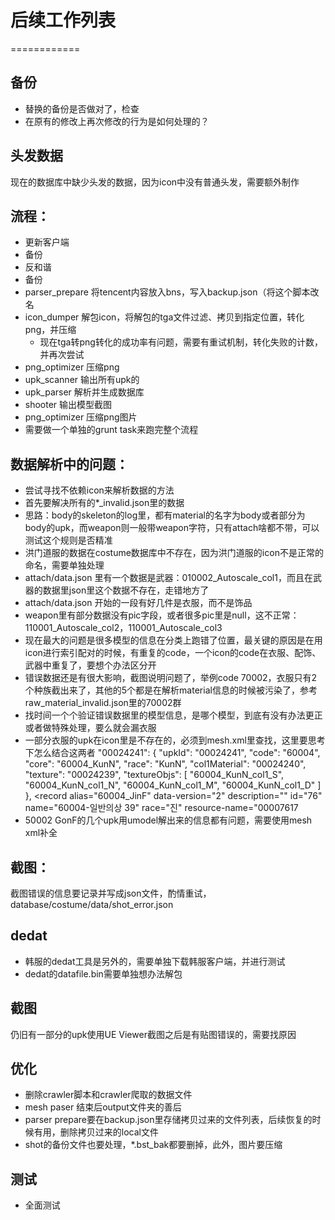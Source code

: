 # 后续工作列表
============
## 备份
* 替换的备份是否做对了，检查
* 在原有的修改上再次修改的行为是如何处理的？

## 头发数据
现在的数据库中缺少头发的数据，因为icon中没有普通头发，需要额外制作

## 流程：
* 更新客户端
* 备份
* 反和谐
* 备份
* parser_prepare 将tencent内容放入bns，写入backup.json（将这个脚本改名
* icon_dumper 解包icon，将解包的tga文件过滤、拷贝到指定位置，转化png，并压缩
    * 现在tga转png转化的成功率有问题，需要有重试机制，转化失败的计数，并再次尝试
* png_optimizer 压缩png
* upk_scanner 输出所有upk的
* upk_parser 解析并生成数据库
* shooter 输出模型截图
* png_optimizer 压缩png图片
* 需要做一个单独的grunt task来跑完整个流程

## 数据解析中的问题：
* 尝试寻找不依赖icon来解析数据的方法
* 首先要解决所有的*_invalid.json里的数据
* 思路：body的skeleton的log里，都有material的名字为body或者部分为body的upk，而weapon则一般带weapon字符，只有attach啥都不带，可以测试这个规则是否精准
* 洪门道服的数据在costume数据库中不存在，因为洪门道服的icon不是正常的命名，需要单独处理
* attach/data.json 里有一个数据是武器：010002_Autoscale_col1，而且在武器的数据里json里这个数据不存在，走错地方了
* attach/data.json 开始的一段有好几件是衣服，而不是饰品
* weapon里有部分数据没有pic字段，或者很多pic里是null，这不正常：110001_Autoscale_col2，110001_Autoscale_col3
* 现在最大的问题是很多模型的信息在分类上跑错了位置，最关键的原因是在用icon进行索引配对的时候，有重复的code，一个icon的code在衣服、配饰、武器中重复了，要想个办法区分开
* 错误数据还是有很大影响，截图说明问题了，举例code 70002，衣服只有2个种族截出来了，其他的5个都是在解析material信息的时候被污染了，参考raw_material_invalid.json里的70002群
* 找时间一个个验证错误数据里的模型信息，是哪个模型，到底有没有办法更正或者做特殊处理，要么就会漏衣服
* 一部分衣服的upk在icon里是不存在的，必须到mesh.xml里查找，这里要思考下怎么结合这两者
        "00024241": {
            "upkId": "00024241",
            "code": "60004",
            "core": "60004_KunN",
            "race": "KunN",
            "col1Material": "00024240",
            "texture": "00024239",
            "textureObjs": [
                "60004_KunN_col1_S",
                "60004_KunN_col1_N",
                "60004_KunN_col1_M",
                "60004_KunN_col1_D"
            ]
        },
        <record alias="60004_JinF" data-version="2" description="" id="76" name="60004-일반의상 39" race="진" resource-name="00007617
* 50002 GonF的几个upk用umodel解出来的信息都有问题，需要使用mesh xml补全

## 截图：
截图错误的信息要记录并写成json文件，酌情重试，database/costume/data/shot_error.json

## dedat
* 韩服的dedat工具是另外的，需要单独下载韩服客户端，并进行测试
* dedat的datafile.bin需要单独想办法解包

## 截图
仍旧有一部分的upk使用UE Viewer截图之后是有贴图错误的，需要找原因

## 优化
* 删除crawler脚本和crawler爬取的数据文件
* mesh paser 结束后output文件夹的善后
* parser prepare要在backup.json里存储拷贝过来的文件列表，后续恢复的时候有用，删除拷贝过来的local文件
* shot的备份文件也要处理，*.bst_bak都要删掉，此外，图片要压缩

## 测试
* 全面测试